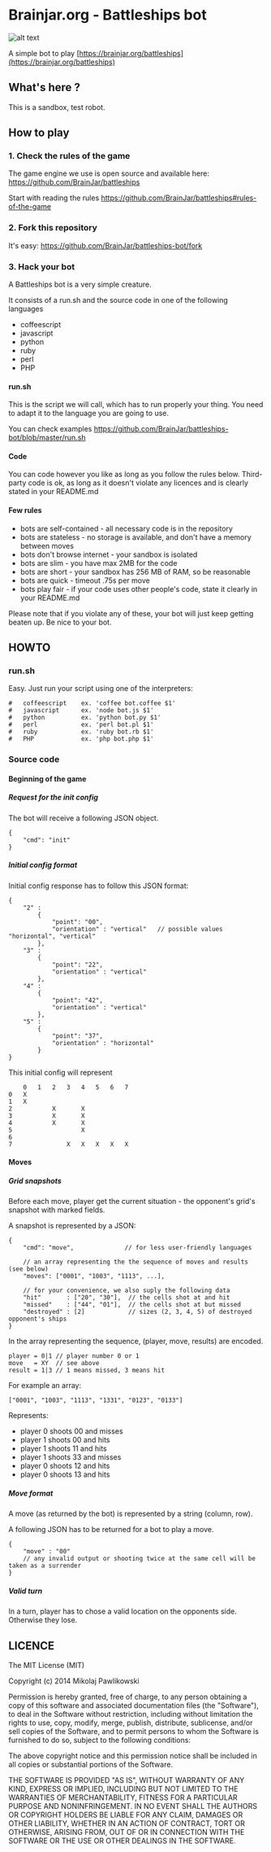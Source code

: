 # Brainjar.org - Battleships bot

![alt text](https://raw.github.com/BrainJar/battleships/master/resources/brainjar_org_logo_200.png "Logo Brainjar.org")

A simple bot to play [https://brainjar.org/battleships](https://brainjar.org/battleships)


## What's here ?

This is a sandbox,
test robot.

## How to play

### 1. Check the rules of the game

The game engine we use is open source and available here: https://github.com/BrainJar/battleships

Start with reading the rules https://github.com/BrainJar/battleships#rules-of-the-game

### 2. Fork this repository

It's easy: https://github.com/BrainJar/battleships-bot/fork

### 3. Hack your bot

A Battleships bot is a very simple creature.

It consists of a run.sh and the source code in one of the following languages
- coffeescript
- javascript
- python
- ruby
- perl
- PHP

#### run.sh

This is the script we will call, which has to run properly your thing. You need to adapt it to the language you are going to use.

You can check examples https://github.com/BrainJar/battleships-bot/blob/master/run.sh


#### Code

You can code however you like as long as you follow the rules below. Third-party code is ok, as long as it doesn't violate any licences and is clearly stated in your README.md

#### Few rules

- bots are self-contained - all necessary code is in the repository
- bots are stateless - no storage is available, and don't have a memory between moves
- bots don't browse internet - your sandbox is isolated
- bots are slim - you have max 2MB for the code
- bots are short - your sandbox has 256 MB of RAM, so be reasonable
- bots are quick - timeout .75s per move
- bots play fair - if your code uses other people's code, state it clearly in your README.md

Please note that if you violate any of these, your bot will just keep getting beaten up. Be nice to your bot.

## HOWTO

### run.sh

Easy. Just run your script using one of the interpreters:

    #   coffeescript    ex. 'coffee bot.coffee $1'
    #   javascript      ex. 'node bot.js $1'
    #   python          ex. 'python bot.py $1'
    #   perl            ex. 'perl bot.pl $1'
    #   ruby            ex. 'ruby bot.rb $1'
    #   PHP             ex. 'php bot.php $1'

### Source code

#### Beginning of the game

##### Request for the init config

The bot will receive a following JSON object.

    {
        "cmd": "init"
    }

##### Initial config format

Initial config response has to follow this JSON format:

    {
        "2" :
            {
                "point": "00",
                "orientation" : "vertical"   // possible values "horizontal", "vertical"
            },
        "3" :
            {
                "point": "22",
                "orientation" : "vertical"
            },
        "4" :
            {
                "point": "42",
                "orientation" : "vertical"
            },
        "5" :
            {
                "point": "37",
                "orientation" : "horizontal"
            }
    }

This initial config will represent


        0   1   2   3   4   5   6   7
    0   X
    1   X
    2           X       X
    3           X       X
    4           X       X
    5                   X           
    6
    7               X   X   X   X   X


#### Moves

##### Grid snapshots

Before each move, player get the current situation - the opponent's grid's snapshot with marked fields.

A snapshot is represented by a JSON:

    {
        "cmd": "move",              // for less user-friendly languages

        // an array representing the the sequence of moves and results (see below)
        "moves": ["0001", "1003", "1113", ...],

        // for your convenience, we also suply the following data
        "hit"       : ["20", "30"],  // the cells shot at and hit
        "missed"    : ["44", "01"],  // the cells shot at but missed
        "destroyed" : [2]            // sizes (2, 3, 4, 5) of destroyed opponent's ships
    }

In the array representing the sequence, (player, move, results) are encoded.

    player = 0|1 // player number 0 or 1
    move   = XY  // see above
    result = 1|3 // 1 means missed, 3 means hit

For example an array:

    ["0001", "1003", "1113", "1331", "0123", "0133"]

Represents:
 - player 0 shoots 00 and misses
 - player 1 shoots 00 and hits
 - player 1 shoots 11 and hits
 - player 1 shoots 33 and misses
 - player 0 shoots 12 and hits
 - player 0 shoots 13 and hits


##### Move format

A move (as returned by the bot) is represented by a string (column, row).

A following JSON has to be returned for a bot to play a move.

    {
        "move" : "00"
        // any invalid output or shooting twice at the same cell will be taken as a surrender
    }



##### Valid turn

In a turn, player has to chose a valid location on the opponents side. Otherwise they lose.



## LICENCE

The MIT License (MIT)

Copyright (c) 2014 Mikolaj Pawlikowski

Permission is hereby granted, free of charge, to any person obtaining a copy
of this software and associated documentation files (the "Software"), to deal
in the Software without restriction, including without limitation the rights
to use, copy, modify, merge, publish, distribute, sublicense, and/or sell
copies of the Software, and to permit persons to whom the Software is
furnished to do so, subject to the following conditions:

The above copyright notice and this permission notice shall be included in
all copies or substantial portions of the Software.

THE SOFTWARE IS PROVIDED "AS IS", WITHOUT WARRANTY OF ANY KIND, EXPRESS OR
IMPLIED, INCLUDING BUT NOT LIMITED TO THE WARRANTIES OF MERCHANTABILITY,
FITNESS FOR A PARTICULAR PURPOSE AND NONINFRINGEMENT. IN NO EVENT SHALL THE
AUTHORS OR COPYRIGHT HOLDERS BE LIABLE FOR ANY CLAIM, DAMAGES OR OTHER
LIABILITY, WHETHER IN AN ACTION OF CONTRACT, TORT OR OTHERWISE, ARISING FROM,
OUT OF OR IN CONNECTION WITH THE SOFTWARE OR THE USE OR OTHER DEALINGS IN
THE SOFTWARE.

